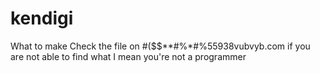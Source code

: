 # kendigi

What to make
Check the file on #($$**#%*#%55938vubvyb.com 
if you are not able to find what I mean you're not a programmer
